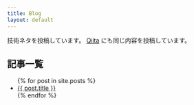 ```yaml
---
title: Blog
layout: default
---
```


技術ネタを投稿しています。
[Qiita](https://qiita.com/hyiromori) にも同じ内容を投稿しています。

## 記事一覧

<ul>
  {% for post in site.posts %}
  <li><a href="{{ post.url }}">{{ post.title }}</a></li>
  {% endfor %}
</ul>

